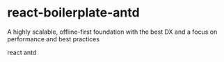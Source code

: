 # react-boilerplate-antd
A highly scalable, offline-first foundation with the best DX and a focus on performance and best practices

react antd
